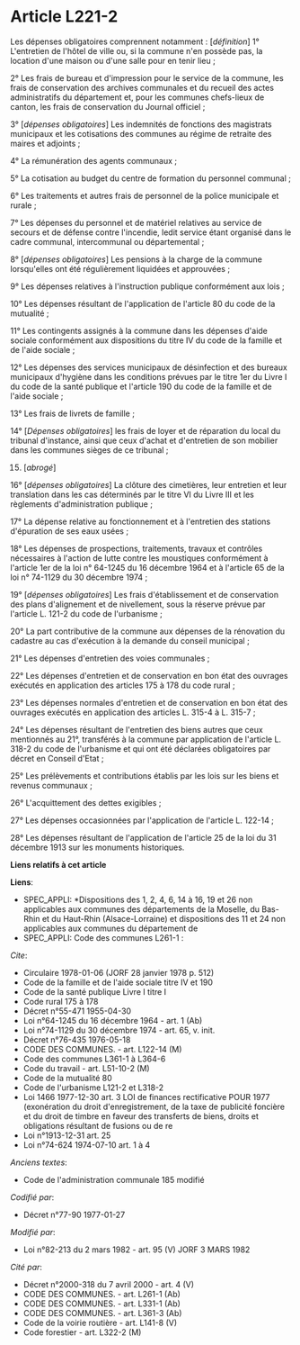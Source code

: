 # Article L221-2

Les dépenses obligatoires comprennent notamment : [*définition*]    1° L'entretien de l'hôtel de ville ou, si la commune n'en
possède pas, la location d'une maison ou d'une salle pour en tenir lieu ;

2° Les frais de bureau et d'impression pour le service de la commune, les frais de conservation des archives communales et du
recueil des actes administratifs du département et, pour les communes chefs-lieux de canton, les frais de conservation du
Journal officiel ;

3° [*dépenses obligatoires*] Les indemnités de fonctions des magistrats municipaux et les cotisations des communes au régime
de retraite des maires et adjoints ;

4° La rémunération des agents communaux ;

5° La cotisation au budget du centre de formation du personnel communal ;

6° Les traitements et autres frais de personnel de la police municipale et rurale ;

7° Les dépenses du personnel et de matériel relatives au service de secours et de défense contre l'incendie, ledit service
étant organisé dans le cadre communal, intercommunal ou départemental ;

8° [*dépenses obligatoires*] Les pensions à la charge de la commune lorsqu'elles ont été régulièrement liquidées et
approuvées ;

9° Les dépenses relatives à l'instruction publique conformément aux lois ;

10° Les dépenses résultant de l'application de l'article 80 du code de la mutualité ;

11° Les contingents assignés à la commune dans les dépenses d'aide sociale conformément aux dispositions du titre IV du code
de la famille et de l'aide sociale ;

12° Les dépenses des services municipaux de désinfection et des bureaux municipaux d'hygiène dans les conditions prévues par
le titre 1er du Livre I du code de la santé publique et l'article 190 du code de la famille et de l'aide sociale ;

13° Les frais de livrets de famille ;

14° [*Dépenses obligatoires*] les frais de loyer et de réparation du local du tribunal d'instance, ainsi que ceux d'achat et
d'entretien de son mobilier dans les communes sièges de ce tribunal ;

15. [*abrogé*]

16° [*dépenses obligatoires*] La clôture des cimetières, leur entretien et leur translation dans les cas déterminés par le
titre VI du Livre III et les règlements d'administration publique ;

17° La dépense relative au fonctionnement et à l'entretien des stations d'épuration de ses eaux usées ;

18° Les dépenses de prospections, traitements, travaux et contrôles nécessaires à l'action de lutte contre les moustiques
conformément à l'article 1er de la loi n° 64-1245 du 16 décembre 1964 et à l'article 65 de la loi n° 74-1129 du 30 décembre
1974 ;

19° [*dépenses obligatoires*] Les frais d'établissement et de conservation des plans d'alignement et de nivellement, sous la
réserve prévue par l'article L. 121-2 du code de l'urbanisme ;

20° La part contributive de la commune aux dépenses de la rénovation du cadastre au cas d'exécution à la demande du conseil
municipal ;

21° Les dépenses d'entretien des voies communales ;

22° Les dépenses d'entretien et de conservation en bon état des ouvrages exécutés en application des articles 175 à 178 du
code rural ;

23° Les dépenses normales d'entretien et de conservation en bon état des ouvrages exécutés en application des articles L.
315-4 à L. 315-7 ;

24° Les dépenses résultant de l'entretien des biens autres que ceux mentionnés au 21°, transférés à la commune par
application de l'article L. 318-2 du code de l'urbanisme et qui ont été déclarées obligatoires par décret en Conseil d'Etat ;

25° Les prélèvements et contributions établis par les lois sur les biens et revenus communaux ;

26° L'acquittement des dettes exigibles ;

27° Les dépenses occasionnées par l'application de l'article L. 122-14 ;

28° Les dépenses résultant de l'application de l'article 25 de la loi du 31 décembre 1913 sur les monuments historiques.

**Liens relatifs à cet article**

**Liens**:

  - SPEC_APPLI: *Dispositions des 1, 2, 4, 6, 14 à 16, 19 et 26 non applicables aux communes des départements de la Moselle, du Bas-Rhin et du Haut-Rhin (Alsace-Lorraine) et dispositions des 11 et 24 non applicables aux communes du département de
  - SPEC_APPLI: Code des communes L261-1 :

_Cite_:

  - Circulaire  1978-01-06 (JORF 28 janvier 1978 p. 512)
  - Code de la famille et de l'aide sociale titre IV et 190
  - Code de la santé publique Livre I titre I
  - Code rural 175 à 178
  - Décret n°55-471 1955-04-30
  - Loi n°64-1245 du 16 décembre 1964 - art. 1 (Ab)
  - Loi n°74-1129 du 30 décembre 1974 - art. 65, v. init.
  - Décret n°76-435 1976-05-18
  - CODE DES COMMUNES. - art. L122-14 (M)
  - Code des communes L361-1 à L364-6
  - Code du travail - art. L51-10-2 (M)
  - Code de la mutualité 80
  - Code de l'urbanisme L121-2 et L318-2
  - Loi  1466 1977-12-30 art. 3 LOI  de finances rectificative POUR 1977 (exonération du droit d'enregistrement, de la taxe de publicité foncière et du droit de timbre en faveur des transferts de biens, droits et obligations résultant de fusions ou de re
  - Loi n°1913-12-31 art. 25
  - Loi n°74-624 1974-07-10 art. 1 à 4

_Anciens textes_:

  - Code de l'administration communale 185 modifié

_Codifié par_:

  - Décret n°77-90 1977-01-27

_Modifié par_:

  - Loi n°82-213 du 2 mars 1982 - art. 95 (V) JORF 3 MARS 1982

_Cité par_:

  - Décret n°2000-318 du 7 avril 2000 - art. 4 (V)
  - CODE DES COMMUNES. - art. L261-1 (Ab)
  - CODE DES COMMUNES. - art. L331-1 (Ab)
  - CODE DES COMMUNES. - art. L361-3 (Ab)
  - Code de la voirie routière - art. L141-8 (V)
  - Code forestier - art. L322-2 (M)
